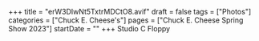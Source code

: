 +++
title = "erW3DIwNt5TxtrMDCtO8.avif"
draft = false
tags = ["Photos"]
categories = ["Chuck E. Cheese's"]
pages = ["Chuck E. Cheese Spring Show 2023"]
startDate = ""
+++
Studio C Floppy
